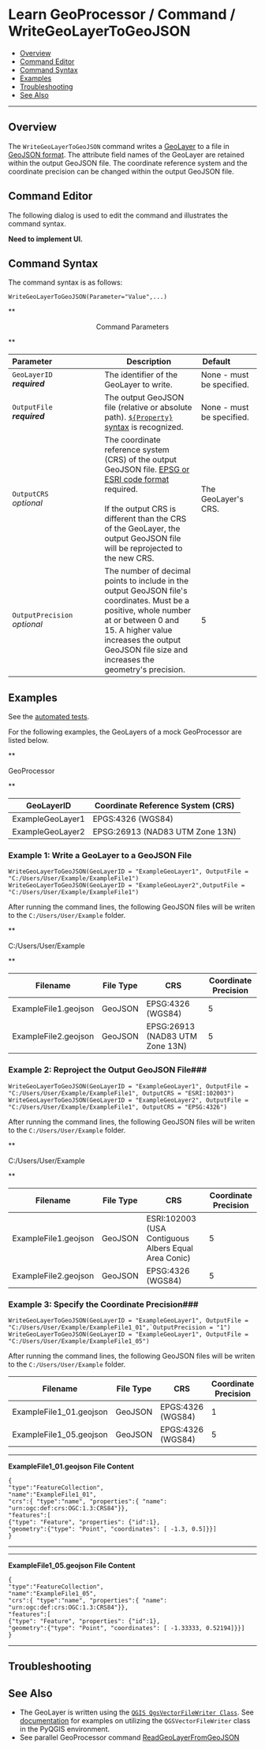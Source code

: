 # Learn GeoProcessor / Command / WriteGeoLayerToGeoJSON #

* [Overview](#overview)
* [Command Editor](#command-editor)
* [Command Syntax](#command-syntax)
* [Examples](#examples)
* [Troubleshooting](#troubleshooting)
* [See Also](#see-also)

-------------------------

## Overview ##

The `WriteGeoLayerToGeoJSON` command writes a [GeoLayer](../../introduction#geolayer) to a file in [GeoJSON format](../../spatial-data-format-ref/GeoJSON/GeoJSON). The attribute field names of the GeoLayer are retained within the output GeoJSON file. The coordinate reference system and the coordinate precision can be changed within the output GeoJSON file. 

## Command Editor ##

The following dialog is used to edit the command and illustrates the command syntax.

**Need to implement UI.**

## Command Syntax ##

The command syntax is as follows:

```text
WriteGeoLayerToGeoJSON(Parameter="Value",...)
```
**<p style="text-align: center;">
Command Parameters
</p>**

|**Parameter**&nbsp;&nbsp;&nbsp;&nbsp;&nbsp;&nbsp;&nbsp;&nbsp;&nbsp;&nbsp;&nbsp;&nbsp;&nbsp;&nbsp;&nbsp;&nbsp;&nbsp;&nbsp;&nbsp;&nbsp;&nbsp; | **Description** | **Default**&nbsp;&nbsp;&nbsp;&nbsp;&nbsp;&nbsp;&nbsp;&nbsp;&nbsp;&nbsp; |
| --------------|-----------------|----------------- |
| `GeoLayerID` <br>  **_required_**| The identifier of the GeoLayer to write.| None - must be specified. |
| `OutputFile` <br> **_required_**| The output GeoJSON file (relative or absolute path). [`${Property}` syntax](../../introduction/#geoprocessor-properties-property) is recognized. | None - must be specified. |
|`OutputCRS`<br> *optional*|The coordinate reference system (CRS) of the output GeoJSON file. [EPSG or ESRI code format](http://spatialreference.org/ref/epsg/) required. <br><br>If the output CRS is different than the CRS of the GeoLayer, the output GeoJSON file will be reprojected to the new CRS.|The GeoLayer's CRS.| 
|`OutputPrecision`<br> *optional*| The number of decimal points to include in the output GeoJSON file's coordinates. Must be a positive, whole number at or between 0 and 15. A higher value increases the output GeoJSON file size and increases the geometry's precision.| 5 | 


## Examples ##

See the [automated tests](https://github.com/OpenWaterFoundation/owf-app-geoprocessor-python-test/tree/master/test/commands/WriteGeoLayerToGeoJSON).

For the following examples, the GeoLayers of a mock GeoProcessor are listed below.

**<p style="text-align: left;">
GeoProcessor
</p>**

|GeoLayerID|Coordinate Reference System (CRS)|
| ---- | ----|
| ExampleGeoLayer1  | EPGS:4326	(WGS84) |
| ExampleGeoLayer2	| EPSG:26913 (NAD83 UTM Zone 13N) |

### Example 1: Write a GeoLayer to a GeoJSON File ###

```
WriteGeoLayerToGeoJSON(GeoLayerID = "ExampleGeoLayer1", OutputFile = "C:/Users/User/Example/ExampleFile1")
WriteGeoLayerToGeoJSON(GeoLayerID = "ExampleGeoLayer2",OutputFile = "C:/Users/User/Example/ExampleFile1")
```

After running the command lines, the following GeoJSON files will be writen to the `C:/Users/User/Example` folder. 

**<p style="text-align: left;">
C:/Users/User/Example
</p>**

|Filename|File Type|CRS|Coordinate Precision|
|------|---|---|---|
|ExampleFile1.geojson|GeoJSON|EPSG:4326	(WGS84)|5|
|ExampleFile2.geojson|GeoJSON|EPSG:26913 (NAD83 UTM Zone 13N)|5|

### Example 2: Reproject the Output GeoJSON File###

```
WriteGeoLayerToGeoJSON(GeoLayerID = "ExampleGeoLayer1", OutputFile = "C:/Users/User/Example/ExampleFile1", OutputCRS = "ESRI:102003")
WriteGeoLayerToGeoJSON(GeoLayerID = "ExampleGeoLayer2", OutputFile = "C:/Users/User/Example/ExampleFile1", OutputCRS = "EPSG:4326")
```

After running the command lines, the following GeoJSON files will be writen to the `C:/Users/User/Example` folder. 

**<p style="text-align: left;">
C:/Users/User/Example
</p>**

|Filename|File Type|CRS|Coordinate Precision|
|------|---|---|---|
|ExampleFile1.geojson|GeoJSON|ESRI:102003 (USA Contiguous Albers Equal Area Conic)|5|
|ExampleFile2.geojson|GeoJSON|EPSG:4326 (WGS84)|5|

### Example 3: Specify the Coordinate Precision###

```
WriteGeoLayerToGeoJSON(GeoLayerID = "ExampleGeoLayer1", OutputFile = "C:/Users/User/Example/ExampleFile1_01",`OutputPrecision = "1")
WriteGeoLayerToGeoJSON(GeoLayerID = "ExampleGeoLayer1", OutputFile = "C:/Users/User/Example/ExampleFile1_05")
```

After running the command lines, the following GeoJSON files will be writen to the `C:/Users/User/Example` folder. 

|Filename|File Type|CRS|Coordinate Precision|
|------|---|---|---|
|ExampleFile1_01.geojson|GeoJSON|EPGS:4326	(WGS84)|1|
|ExampleFile1_05.geojson|GeoJSON|EPGS:4326	(WGS84)|5|

---
**ExampleFile1_01.geojson File Content**

```
{
"type":"FeatureCollection",
"name":"ExampleFile1_01",
"crs":{ "type":"name", "properties":{ "name": "urn:ogc:def:crs:OGC:1.3:CRS84"}},
"features":[
{"type": "Feature", "properties": {"id":1},
"geometry":{"type": "Point", "coordinates": [ -1.3, 0.5]}}]
}
```
---

---
**ExampleFile1_05.geojson File Content**

```
{
"type":"FeatureCollection",
"name":"ExampleFile1_05",
"crs":{ "type":"name", "properties":{ "name": "urn:ogc:def:crs:OGC:1.3:CRS84"}},
"features":[
{"type": "Feature", "properties": {"id":1},
"geometry":{"type": "Point", "coordinates": [ -1.33333, 0.52194]}}]
}
```
---

## Troubleshooting ##

## See Also ##

- The GeoLayer is written using the [`QGIS QgsVectorFileWriter Class`](https://qgis.org/api/classQgsVectorFileWriter.html). See [documentation](https://docs.qgis.org/2.14/en/docs/pyqgis_developer_cookbook/vector.html#writing-vector-layers) for examples on utilizing the `QGSVectorFileWriter` class in the PyQGIS environment.
- See parallel GeoProcessor command [ReadGeoLayerFromGeoJSON](../ReadGeoLayerFromGeoJSON/ReadGeoLayerFromGeoJSON)